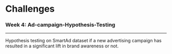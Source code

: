 # Challenges

### Week 4: Ad-campaign-Hypothesis-Testing 
---
Hypothesis testing on SmartAd dataset if a new advertising campaign has resulted in a significant lift in brand awareness or not.